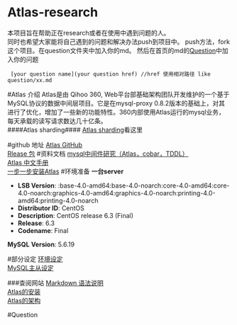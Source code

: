 # Atlas-research
本项目旨在帮助正在research或者在使用中遇到问题的人。  
同时也希望大家能将自己遇到的问题和解决办法push到项目中。
push方法，fork这个项目。在question文件夹中加入你的md。
然后在首页的md的[Question](#question)中加入你的问题
````
 [your question name](your question href) //href 使用相对路径 like question/xx.md
````
#Atlas 介绍
Atlas是由 Qihoo 360, Web平台部基础架构团队开发维护的一个基于MySQL协议的数据中间层项目。它是在mysql-proxy 0.8.2版本的基础上，对其进行了优化，增加了一些新的功能特性。360内部使用Atlas运行的mysql业务，每天承载的读写请求数达几十亿条。  
####Atlas sharding####
[Atlas sharding](sharding/readme.md)看这里

#github 地址
[Atlas GitHub](https://github.com/Qihoo360/Atlas)  
[Rlease 包](https://github.com/Qihoo360/Atlas/releases)
#资料文档
[mysql中间件研究（Atlas，cobar，TDDL）](http://www.guokr.com/blog/475765/)  
[Atlas 中文手册](https://github.com/Qihoo360/Atlas/blob/master/README_ZH.md)  
[一步一步安装Atlas](http://leboit.blog.51cto.com/blog/1465210/1582835)
#环境准备
**一台server**
* **LSB Version**:    :base-4.0-amd64:base-4.0-noarch:core-4.0-amd64:core-4.0-noarch:graphics-4.0-amd64:graphics-4.0-noarch:printing-4.0-amd64:printing-4.0-noarch
* **Distributor ID**: CentOS
* **Description**:    CentOS release 6.3 (Final)
* **Release**:        6.3
* **Codename**:       Final  

**MySQL**
  **Version**: 5.6.19  

#部分设定 
 [环境设定](https://github.com/piggsoft/Atlas-research/tree/master/setup)  
 [MySQL主从设定](https://github.com/piggsoft/Atlas-research/tree/master/config)  

###查阅网站
[Markdown 语法说明](http://wowubuntu.com/markdown/)  
[Atlas的安装](https://github.com/Qihoo360/Atlas/wiki/Atlas%E7%9A%84%E5%AE%89%E8%A3%85)  
[Atlas的架构](https://github.com/Qihoo360/Atlas/wiki/Atlas%E7%9A%84%E6%9E%B6%E6%9E%84)

#Question
